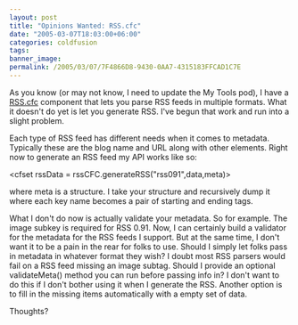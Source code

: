 ```yaml
---
layout: post
title: "Opinions Wanted: RSS.cfc"
date: "2005-03-07T18:03:00+06:00"
categories: coldfusion 
tags: 
banner_image: 
permalink: /2005/03/07/7F4866D8-9430-0AA7-4315183FFCAD1C7E
---
```


As you know (or may not know, I need to update the My Tools pod), I have a <a href="http://www.camdenfamily.com/morpheus/downloads/rss.zip">RSS.cfc</a> component that lets you parse RSS feeds in multiple formats. What it doesn't do yet is let you generate RSS. I've begun that work and run into a slight problem. 

Each type of RSS feed has different needs when it comes to metadata. Typically these are the blog name and URL along with other elements. Right now to generate an RSS feed my API works like so:

&lt;cfset rssData = rssCFC.generateRSS("rss091",data,meta)&gt;

where meta is a structure. I take your structure and recursively dump it where each key name becomes a pair of starting and ending tags. 

What I don't do now is actually validate your metadata. So for example. The image subkey is required for RSS 0.91. Now, I can certainly build a validator for the metadata for the RSS feeds I support. But at the same time, I don't want it to be a pain in the rear for folks to use. Should I simply let folks pass in metadata in whatever format they wish? I doubt most RSS parsers would fail on a RSS feed missing an image subtag. Should I provide an optional validateMeta() method you can run before passing info in? I don't want to do this if I don't bother using it when I generate the RSS. Another option is to fill in the missing items automatically with a empty set of data.

Thoughts?
